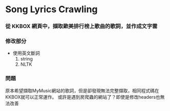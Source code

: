 # Song Lyrics Crawling

### 從 KKBOX 網頁中，擷取歐美排行榜上歌曲的歌詞，並作成文字雲 ###

### 修改部分 ###
* 使用英文斷詞
  1. string
  2. NLTK
### 問題 ###
原本希望擷取MyMusic網站的歌詞，但是卻發現無法完整擷取，相同程式碼在KKBOX就可以正常運作。
或許是遇到房爬蟲的網站了？即使是修改headers也無法改善

